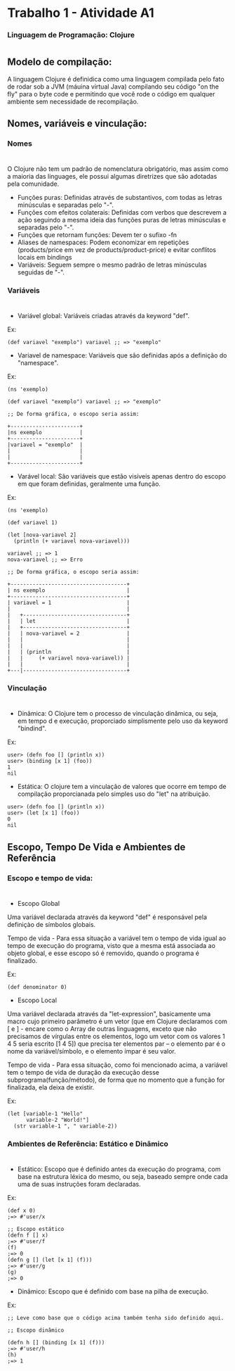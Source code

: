 # Trabalho 1 - Atividade A1

### Linguagem de Programação: Clojure

#

## Modelo de compilação:

A linguagem Clojure é definidica como uma linguagem compilada pelo fato de rodar sob a JVM (máuina virtual Java) compilando seu código "on the fly" para o byte code e permitindo que você rode o código em qualquer ambiente sem necessidade de recompilação.

## Nomes, variáveis e vinculação:

### Nomes

#

O Clojure não tem um padrão de nomenclatura obrigatório, mas assim como a maioria das linguages, ele possui algumas diretrizes que são adotadas pela comunidade.

- Funções puras: Definidas através de substantivos, com todas as letras minúsculas e separadas pelo "-".
- Funções com efeitos colaterais: Definidas com verbos que descrevem a ação seguindo a mesma ideia das funções puras de letras minúsculas e separadas pelo "-".
- Funções que retornam funções: Devem ter o sufixo -fn
- Aliases de namespaces: Podem economizar em repetições (products/price em vez de products/product-price) e evitar conflitos locais em bindings
- Variáveis: Seguem sempre o mesmo padrão de letras minúsculas seguidas de "-".

### Variáveis

#

- Variável global: Variáveis criadas através da keyword "def".

Ex:

```
(def variavel "exemplo") variavel ;; => "exemplo"
```

- Variavel de namespace: Variáveis que são definidas após a definição do "namespace".

Ex:

```
(ns 'exemplo)

(def variavel "exemplo") variavel ;; => "exemplo"

;; De forma gráfica, o escopo seria assim:

+----------------------+
|ns exemplo            |
+----------------------+
|variavel = "exemplo"  |
|                      |
|                      |
+----------------------+
```

- Varável local: São variáveis que estão visíveis apenas dentro do escopo em que foram definidas, geralmente uma função.

Ex:

```
(ns 'exemplo)

(def variavel 1)

(let [nova-variavel 2]
  (println (+ variavel nova-variavel)))

variavel ;; => 1
nova-variavel ;; => Erro

;; De forma gráfica, o escopo seria assim:

+-------------------------------------+
| ns exemplo                          |
+-------------------------------------+
| variavel = 1                        |
|                                     |
|   +---------------------------------+
|   | let                             |
|   +---------------------------------+
|   | nova-variavel = 2               |
|   |                                 |
|   |                                 |
|   | (println                        |
|   |     (+ variavel nova-variavel)) |
|   |                                 |
+---|---------------------------------+

```

### Vinculação

#

- Dinâmica: O Clojure tem o processo de vinculação dinâmica, ou seja, em tempo d e execução, proporciado simplismente pelo uso da keyword "bindind".

Ex:

```
user> (defn foo [] (println x))
user> (binding [x 1] (foo))
1
nil
```

- Estática: O clojure tem a vinculação de valores que ocorre em tempo de compilação proporcianada pelo simples uso do "let" na atribuição.

```
user> (defn foo [] (println x))
user> (let [x 1] (foo))
0
nil
```

## Escopo, Tempo De Vida e Ambientes de Referência

### Escopo e tempo de vida:

#

- Escopo Global

Uma variável declarada através da keyword "def" é responsável pela definiçào de símbolos globais.

Tempo de vida - Para essa situação a variável tem o tempo de vida igual ao tempo de execução do programa, visto que a mesma está associada ao objeto global, e esse escopo só é removido, quando o programa é finalizado.

Ex:

```
(def denominator 0)
```

- Escopo Local

Uma variável declarada através da "let-expression", basicamente uma macro cujo primeiro parâmetro é um vetor (que em Clojure declaramos com [ e ] - encare como o Array de outras linguagens, exceto que não precisamos de vírgulas entre os elementos, logo um vetor com os valores 1 4 5 seria escrito [1 4 5]) que precisa ter elementos par – o elemento par é o nome da variável/símbolo, e o elemento ímpar é seu valor.

Tempo de vida - Para essa situação, como foi mencionado acima, a variável tem o tempo de vida de duração da execução desse subprograma(função/método), de forma que no momento que a função for finalizada, ela deixa de existir.

Ex:

```
(let [variable-1 "Hello"
      variable-2 "World!"]
  (str variable-1 ", " variable-2))
```

### Ambientes de Referência: Estático e Dinâmico

#

- Estático: Escopo que é definido antes da execução do programa, com base na estrutura léxica do mesmo, ou seja, baseado sempre onde cada uma de suas instruções foram declaradas.

Ex:

```
(def x 0)
;=> #'user/x

;; Escopo estático
(defn f [] x)
;=> #'user/f
(f)
;=> 0
(defn g [] (let [x 1] (f)))
;=> #'user/g
(g)
;=> 0
```

- Dinâmico: Escopo que é definido com base na pilha de execução.

Ex:

```
;; Leve como base que o código acima também tenha sido definido aqui.

;; Escopo dinâmico

(defn h [] (binding [x 1] (f)))
;=> #'user/h
(h)
;=> 1
```
